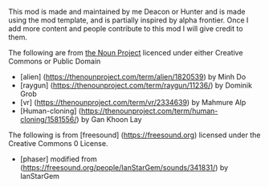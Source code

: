 
This mod is made and maintained by me Deacon or Hunter and is made using the mod template, and is partially inspired by alpha frontier. Once I add more content and people contribute to this mod I will give credit to them.

The following are from [the Noun Project](https://thenounproject.com) licenced under either Creative Commons or Public Domain

* [alien] (<https://thenounproject.com/term/alien/1820539>) by Minh Do
* [raygun] (<https://thenounproject.com/term/raygun/11236/>) by Dominik Grob
* [vr] (<https://thenounproject.com/term/vr/2334639>) by Mahmure Alp
* [Human-cloning] (<https://thenounproject.com/term/human-cloning/1581556/>) by Gan Khoon Lay

The following is from [freesound] (<https://freesound.org>) licensed under the Creative Commons 0 License.

* [phaser] modified from (<https://freesound.org/people/IanStarGem/sounds/341831/>) by IanStarGem
